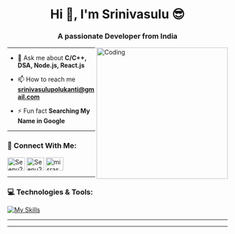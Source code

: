 <h1 align="center">Hi 👋, I'm Srinivasulu 😎</h1>


<h3 align="center">A passionate Developer from India</h3>
<!-- 
<table align="center">
  <tr>
    <td> Profile Views </td>
    <td><img src="https://profile-counter.glitch.me/misraswarup45/count.svg" alt="vistor count" height="20" /></td>
  </tr>
</table> -->

<img align="right" alt="Coding" width="300" src="https://www.techbabble.zone/content/images/2021/07/46207-programmer-1.gif">

---

<!-- - 🔗 My Portfolio <a href="https://misraswarup45.netlify.app/">**MisraSwarup45**</a> -->

- 💬 Ask me about **C/C++, DSA, Node.js, React.js**

- 📫 How to reach me **srinivasulupolukanti@gmail.com**

- ⚡ Fun fact **Searching My Name in Google**

<!-- - 🔗 Links To Connect <a href="https://swarup-linklist.netlify.app/">**Links-MisraSwarup45**</a> -->

---

### :handshake: Connect With Me:

<p align="left">
<a href="https://twitter.com/Seenu2654" target="blank"><img align="center" src="https://raw.githubusercontent.com/rahuldkjain/github-profile-readme-generator/master/src/images/icons/Social/twitter.svg" alt="Seenu2654" height="30" width="40" /></a>
<a href="https://www.linkedin.com/in/srinivasulu-c-63a5161a9/" target="blank"><img align="center" src="https://raw.githubusercontent.com/rahuldkjain/github-profile-readme-generator/master/src/images/icons/Social/linked-in-alt.svg" alt="Seenu2654" height="30" width="40" /></a>
<!-- <a href="https://instagram.com/misraswarup45" target="blank"><img align="center" src="https://raw.githubusercontent.com/rahuldkjain/github-profile-readme-generator/master/src/images/icons/Social/instagram.svg" alt="misraswarup45" height="30" width="40" /></a> -->
<a href="https://leetcode.com/Srinivasulu2654/" target="blank"><img align="center" src="https://raw.githubusercontent.com/rahuldkjain/github-profile-readme-generator/master/src/images/icons/Social/leet-code.svg" alt="misraswarup45" height="30" width="40" /></a>
</p>

---


### :computer: Technologies & Tools:

[![My Skills](https://skillicons.dev/icons?i=c,cpp,html,css,js,react,nodejs,express,mongodb,vscode,git,github)](https://skillicons.dev)


---

<!-- ### :fire: My Stats :
[![GitHub Streak](http://github-readme-streak-stats.herokuapp.com?user=MisraSwarup45&theme=dark&background=000000)](https://git.io/streak-stats)

[![Top Langs](https://github-readme-stats.vercel.app/api/top-langs/?username=MisraSwarup45&layout=compact&theme=vision-friendly-dark)](https://github.com/anuraghazra/github-readme-stats) -->

---
